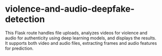 # violence-and-audio-deepfake-detection
This Flask route handles file uploads, analyzes videos for violence and audio for authenticity using deep learning models, and displays the results. It supports both video and audio files, extracting frames and audio features for prediction.
